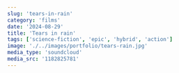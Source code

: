 ```yaml
---
slug: 'tears-in-rain'
category: 'films'
date: '2024-08-29'
title: 'Tears in rain'
tags: ['science-fiction', 'epic', 'hybrid', 'action']
image: './../images/portfolio/tears-rain.jpg'
media_type: 'soundcloud'
media_src: '1182825781'
---
```

